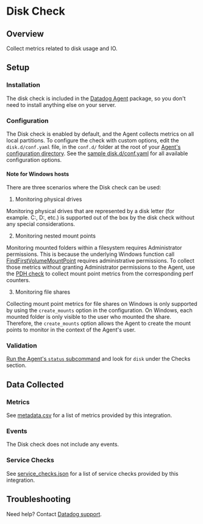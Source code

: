 # Disk Check

## Overview

Collect metrics related to disk usage and IO.

## Setup

### Installation

The disk check is included in the [Datadog Agent][1] package, so you don't need to install anything else on your server.

### Configuration

The Disk check is enabled by default, and the Agent collects metrics on all local partitions. To configure the check with custom options, edit the `disk.d/conf.yaml` file, in the `conf.d/` folder at the root of your [Agent's configuration directory][2]. See the [sample disk.d/conf.yaml][3] for all available configuration options.

#### Note for Windows hosts
There are three scenarios where the Disk check can be used:

1. Monitoring physical drives

  Monitoring physical drives that are represented by a disk letter (for example. C:\, D:\, etc.) is supported out of the box by the disk check without any special considerations.

2. Monitoring nested mount points

  Monitoring mounted folders within a filesystem requires Administrator permissions. This is because the underlying Windows function call [FindFirstVolumeMountPoint][9] requires administrative permissions.
  To collect those metrics without granting Administrator permissions to the Agent, use the [PDH check][4] to collect mount point metrics from the corresponding perf counters.

3. Monitoring file shares

  Collecting mount point metrics for file shares on Windows is only supported by using the `create_mounts` option in the configuration.
  On Windows, each mounted folder is only visible to the user who mounted the share.
  Therefore, the `create_mounts` option allows the Agent to create the mount points to monitor in the context of the Agent's user.

### Validation

[Run the Agent's `status` subcommand][5] and look for `disk` under the Checks section.

## Data Collected

### Metrics

See [metadata.csv][6] for a list of metrics provided by this integration.

### Events

The Disk check does not include any events.

### Service Checks

See [service_checks.json][7] for a list of service checks provided by this integration.

## Troubleshooting

Need help? Contact [Datadog support][8].


[1]: https://app.datadoghq.com/account/settings#agent
[2]: https://docs.datadoghq.com/agent/guide/agent-configuration-files/#agent-configuration-directory
[3]: https://github.com/DataDog/integrations-core/blob/master/disk/datadog_checks/disk/data/conf.yaml.default
[4]: https://docs.datadoghq.com/integrations/pdh_check/#pagetitle
[5]: https://docs.datadoghq.com/agent/guide/agent-commands/#agent-status-and-information
[6]: https://github.com/DataDog/integrations-core/blob/master/disk/metadata.csv
[7]: https://github.com/DataDog/integrations-core/blob/master/disk/assets/service_checks.json
[8]: https://docs.datadoghq.com/help/
[9]: https://docs.microsoft.com/en-us/windows/win32/api/winbase/nf-winbase-findfirstvolumemountpointw
